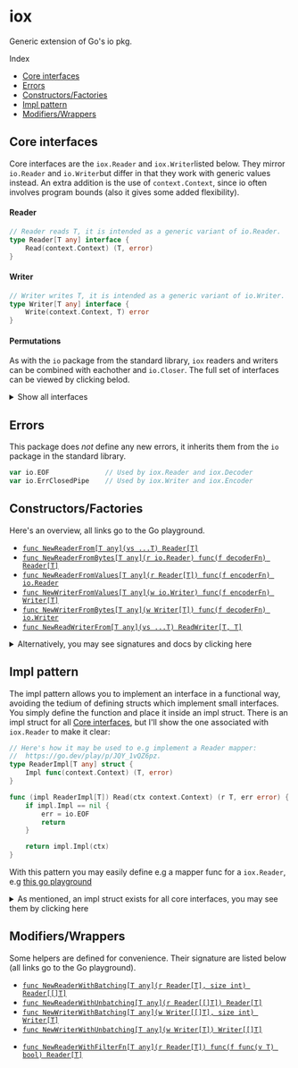 # iox
Generic extension of Go's io pkg.

Index 
- [Core interfaces](#core-interfaces)
- [Errors](#errors)
- [Constructors/Factories](#constructorsfactories)
- [Impl pattern](#impl-pattern)
- [Modifiers/Wrappers](#constructorsfactories)


## Core interfaces
Core interfaces are the `iox.Reader` and `iox.Writer`listed below. They mirror `io.Reader` and `io.Writer`but differ in that they work with generic values instead. An extra addition is the use of `context.Context`, since io often involves program bounds (also it gives some added flexibility).

#### Reader
```go
// Reader reads T, it is intended as a generic variant of io.Reader.
type Reader[T any] interface {
	Read(context.Context) (T, error)
}
```

#### Writer
```go
// Writer writes T, it is intended as a generic variant of io.Writer.
type Writer[T any] interface {
	Write(context.Context, T) error
}
```

#### Permutations
As with the `io` package from the standard library, `iox` readers and writers can be combined with eachother and `io.Closer`. The full set of interfaces can be viewed by clicking belod.

<details>
<summary> Show all interfaces </summary>

```go
// Reader reads T, it is intended as a generic variant of io.Reader.
type Reader[T any] interface {
	Read(context.Context) (T, error)
}

// ReadCloser groups Reader with io.Closer.
type ReadCloser[T any] interface {
	io.Closer
	Reader[T]
}

// Writer writes T, it is intended as a generic variant of io.Writer.
type Writer[T any] interface {
	Write(context.Context, T) error
}

// WriteCloser groups Writer with io.Closer.
type WriteCloser[T any] interface {
	io.Closer
	Writer[T]
}

// ReadWriter groups Reader[T] and Writer[U].
type ReadWriter[T, U any] interface {
	Reader[T]
	Writer[U]
}

// ReadWriteCloser groups Reader[T] and Writer[U] with io.Closer.
type ReadWriteCloser[T, U any] interface {
	io.Closer
	Reader[T]
	Writer[U]
}
```
</details>



## Errors
This package does *not* define any new errors, it inherits them from the `io` package in the standard library.
```go
var io.EOF              // Used by iox.Reader and iox.Decoder
var io.ErrClosedPipe    // Used by iox.Writer and iox.Encoder
```



## Constructors/Factories

Here's an overview, all links go to the Go playground.

- [`func NewReaderFrom[T any](vs ...T) Reader[T]`](https://go.dev/play/p/bP73PU1mQvf)
- [`func NewReaderFromBytes[T any](r io.Reader) func(f decoderFn) Reader[T]`](https://go.dev/play/p/ltcwrgk41Gw)
- [`func NewReaderFromValues[T any](r Reader[T]) func(f encoderFn) io.Reader`](https://go.dev/play/p/e9Sp5od3iE6)
- [`func NewWriterFromValues[T any](w io.Writer) func(f encoderFn) Writer[T]`](https://go.dev/play/p/5arKiC4ZxRt)
- [`func NewWriterFromBytes[T any](w Writer[T]) func(f decoderFn) io.Writer`](https://go.dev/play/p/yhaEWVIMoxw)
- [`func NewReadWriterFrom[T any](vs ...T) ReadWriter[T, T]`](https://go.dev/play/p/tusGzivubiI)

<details>
<summary> Alternatively, you may see signatures and docs by clicking here</summary>


```go
// NewReaderFrom returns a Reader which yields values from the given vals.
func NewReaderFrom[T any](vs ...T) Reader[T]
```

```go
// NewReaderFromBytes creates a new T reader from an io.Reader and Decoder.
// It simply reads bytes from 'r', decodes them, and passes them along to the
// caller. As such, the decoder must match the encoder used to create the bytes.
// If 'r' is nil, an empty Reader is returned; if 'f' is nil, the decoder is set
// to json.NewDecoder.
func NewReaderFromBytes[T any](r io.Reader) func(f decoderFn) Reader[T]
```

```go
// NewReaderFromValues creates an io.Reader from a Reader and Encoder.
// It simply reads values from 'r', encodes them, and passes them along to the
// caller. As such, when decoding values from the returned io.Reader one should
// use a decoder which matches the encoder passed here. If 'r' is nil, an
// empty (not nil) io.Reader is returned; if 'f' is nil, the encoder is set to
// json.NewEncoder. 
func NewReaderFromValues[T any](r Reader[T]) func(f encoderFn) io.Reader
```

```go
// NewWriterFromValues returns a Writer which accepts values, encodes them
// using the given encoder, and then writes them to 'w'. If 'w' is nil, an empty
// Writer is returned; if 'f' is nil, the encoder is set to json.NewEncoder.
func NewWriterFromValues[T any](w io.Writer) func(f encoderFn) Writer[T]
```

```go
// NewWriterFromBytes returns an io.Writer which accepts bytes, decodes them
// using the given decoder, and then writes them to 'w'. If 'w' is nil, an emtpy
// io.Writer is returned; if 'f' is nil, the decoder is set to json.NewDecoder.
func NewWriterFromBytes[T any](w Writer[T]) func(f decoderFn) io.Writer 
```

```go
// NewReadWriterFrom returns a ReadWriter[T] which writes into- and read from
// an internal buffer. The buffer is initially populated with the given values.
// The buffer acts like a stack, and a read while the buf is empty returns io.EOF.
func NewReadWriterFrom[T any](vs ...T) ReadWriter[T, T]
```
</details>


## Impl pattern
The impl pattern allows you to implement an interface in a functional way, avoiding the tedium of defining structs which implement small interfaces. You simply define the function and place it inside an impl struct. There is an impl struct for all [Core interfaces](#core-interfaces), but I'll show the one associated with `iox.Reader` to make it clear:

```go
// Here's how it may be used to e.g implement a Reader mapper:
//	https://go.dev/play/p/JQY_1vQZ6pz.
type ReaderImpl[T any] struct {
	Impl func(context.Context) (T, error)
}

func (impl ReaderImpl[T]) Read(ctx context.Context) (r T, err error) {
	if impl.Impl == nil {
		err = io.EOF
		return
	}

	return impl.Impl(ctx)
}
```

With this pattern you may easily define e.g a mapper func for a `iox.Reader`, e.g [this go playground](https://go.dev/play/p/JQY_1vQZ6pz)

<details>
<summary>As mentioned, an impl struct exists for all core interfaces, you may see them by clicking here</summary>

#### Impl for Reader
```go
// ReaderImpl implements Reader with it's Read method by deferring to 'Impl'.
type ReaderImpl[T any] struct {
	Impl func(context.Context) (T, error)
}

// Read implements Reader by deferring to the internal "Impl" func.
// If the internal "Impl" is not set, an io.EOF will be returned.
func (impl ReaderImpl[T]) Read(ctx context.Context) (r T, err error)
```

#### Impl for ReadCloser
```go
// ReadCloserImpl implements Reader and io.Closer with its methods by deferring
// to ImplC (closer) and ImplR (reader). 
type ReadCloserImpl[T any] struct {
	ImplC func() error
	ImplR func(context.Context) (T, error)
}

// Read implements Closer by deferring to the internal "ImplC" func.
func (impl ReadCloserImpl[T]) Close() (err error)

// Read implements Reader by deferring to the internal "ImplR" func.
func (impl ReadCloserImpl[T]) Read(ctx context.Context) (r T, err error)
```

#### Impl for Writer.
```go
// WriterImpl implements Writer with its Write method by deferring to 'Impl'.
type WriterImpl[T any] struct {
	Impl func(context.Context, T) error
}

// Write implements Writer by deferring to the internal "Impl" func.
func (impl WriterImpl[T]) Write(ctx context.Context, v T) (err error) 
```

#### Impl for WriteCloser.
```go
// WriteCloserImpl implements Writer and io.Closer with its methods by deferring
// to ImplC (closer) and ImplW (writer). 
type WriteCloserImpl[T any] struct {
	ImplC func() error
	ImplW func(context.Context, T) error
}

// Close implements io.Closer by deferring to the internal ImplC func.
func (impl WriteCloserImpl[T]) Close() error

// Write implements Writer by deferring to the internal "ImplW" func.
func (impl WriteCloserImpl[T]) Write(ctx context.Context, v T) (err error)
```

```go
// ReadWriterImpl implements ReadWriter[T, U] with its Read and Write methods,
// their logic is deferred to the internal ImplR and ImplW fields (funcs).
type ReadWriterImpl[T, U any] struct {
	ImplR func(context.Context) (T, error)
	ImplW func(context.Context, U) error
}

// Read implements the Reader[T] part of ReadWriter[T, U] by calling ImplR.
func (impl ReadWriterImpl[T, U]) Read(ctx context.Context) (r T, err error)

// Write implements the Writer[U] part of ReadWriter[T, U] by calling ImplW.
func (impl ReadWriterImpl[T, U]) Write(ctx context.Context, v U) (err error)
```

#### Impl for ReadWriteCloser.
```go
// ReadWriteCloserImpl implements ReadWriteCloser with its methods Read, Write
// and Close, their logic is deferred to the internal ImplR, ImplW and ImplC.
type ReadWriteCloserImpl[T, U any] struct {
	ImplC func() error
	ImplR func(context.Context) (T, error)
	ImplW func(context.Context, U) error
}

// Close implements io.Close by deferring to the internal ImplC func.
func (impl ReadWriteCloserImpl[T, U]) Close() (err error)

// Read implements Reader[T] by deferring logic to the internal ImplR func.
func (impl ReadWriteCloserImpl[T, U]) Read(ctx context.Context) (r T, err error)

// Write implements Writer[U] by deferring logic to the internal ImplW func.
func (impl ReadWriteCloserImpl[T, U]) Write(ctx context.Context, v U) (err error)
```
</details>



## Modifiers/Wrappers

Some helpers are defined for convenience. Their signature are listed below (all links go to the Go playground).

- [`func NewReaderWithBatching[T any](r Reader[T], size int) Reader[[]T]`](
	https://go.dev/play/p/SnGdMkV9PNE
)
- [`func NewReaderWithUnbatching[T any](r Reader[[]T]) Reader[T]`](
	https://go.dev/play/p/yDpf1QOhBS-
)
- [`func NewWriterWithBatching[T any](w Writer[[]T], size int) Writer[T]`](
	https://go.dev/play/p/0O4QR_en9h1
)
- [`func NewWriterWithUnbatching[T any](w Writer[T]) Writer[[]T]`](
	https://go.dev/play/p/Z31KN0C2Q-Z
)
* [`func NewReaderWithFilterFn[T any](r Reader[T]) func(f func(v T) bool) Reader[T]`](
	https://go.dev/play/p/D3C22lZoaCq
)
